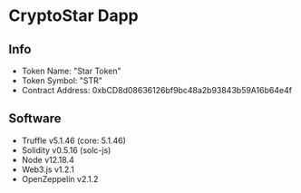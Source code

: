 
# CryptoStar Dapp

## Info

 - Token Name: "Star Token"
 - Token Symbol: "STR"
 - Contract Address:    0xbCD8d08636126bf9bc48a2b93843b59A16b64e4f

## Software

 - Truffle v5.1.46 (core: 5.1.46)
 - Solidity v0.5.16 (solc-js)
 - Node v12.18.4
 - Web3.js v1.2.1
 - OpenZeppelin v2.1.2